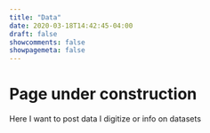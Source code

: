 ```yaml
---
title: "Data"
date: 2020-03-18T14:42:45-04:00
draft: false
showcomments: false
showpagemeta: false
---
```


# Page under construction

Here I want to post data I digitize or info on datasets
